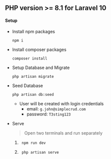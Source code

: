 ## PHP version >= 8.1 for Laravel 10

#### Setup 
* Install npm packages
	```
	npm i
	```
* Install composer packages
	```
	composer install
	```
* Setup Database and Migrate
	```
	php artisan migrate
	```
* Seed Database
	```
	php artisan db:seed
	```
	-	User will be created with login credentials
		* email: `g.john@simplecrud.com`
		* password: `T3sting123`

* Serve
	> Open two terminals and run separately
		
	1. ```
		npm run dev
		```

	2. ```
		php artisan serve
		```


